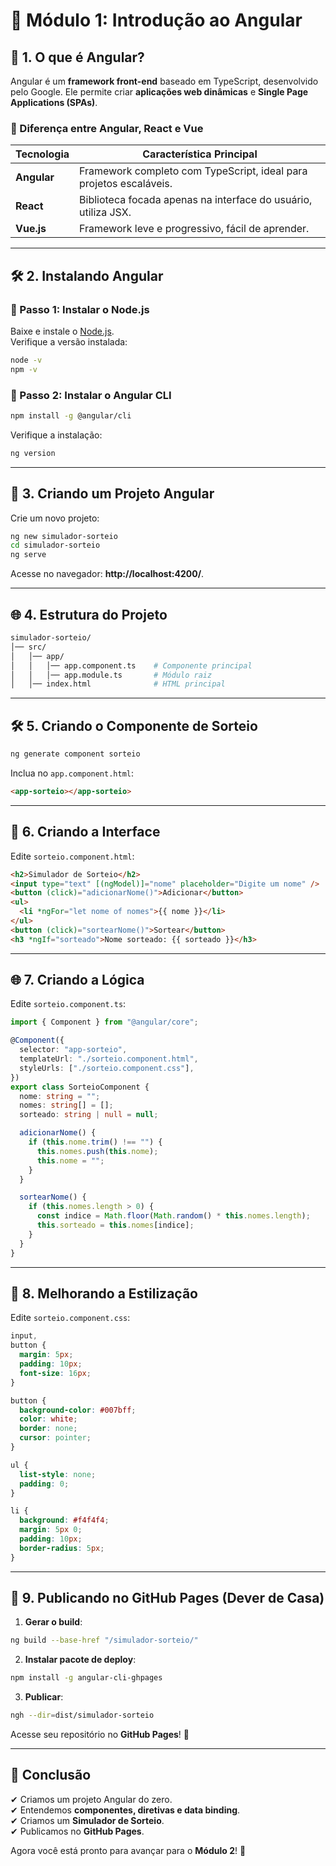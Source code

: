# 🌟 Módulo 1: Introdução ao Angular

## 📘 1. O que é Angular?

Angular é um **framework front-end** baseado em TypeScript, desenvolvido pelo Google. Ele permite criar **aplicações web dinâmicas** e **Single Page Applications (SPAs)**.

### 📏 Diferença entre Angular, React e Vue

| Tecnologia  | Característica Principal                                           |
| ----------- | ------------------------------------------------------------------ |
| **Angular** | Framework completo com TypeScript, ideal para projetos escaláveis. |
| **React**   | Biblioteca focada apenas na interface do usuário, utiliza JSX.     |
| **Vue.js**  | Framework leve e progressivo, fácil de aprender.                   |

---

## 🛠️ 2. Instalando Angular

### 🔄 Passo 1: Instalar o Node.js

Baixe e instale o [Node.js](https://nodejs.org/).  
Verifique a versão instalada:

```bash
node -v
npm -v
```

### 🔄 Passo 2: Instalar o Angular CLI

```bash
npm install -g @angular/cli
```

Verifique a instalação:

```bash
ng version
```

---

## 🎨 3. Criando um Projeto Angular

Crie um novo projeto:

```bash
ng new simulador-sorteio
cd simulador-sorteio
ng serve
```

Acesse no navegador: **http://localhost:4200/**.

---

## 🌐 4. Estrutura do Projeto

```bash
simulador-sorteio/
│── src/
│   │── app/
│   │   │── app.component.ts    # Componente principal
│   │   │── app.module.ts       # Módulo raiz
│   │── index.html              # HTML principal
```

---

## 🛠️ 5. Criando o Componente de Sorteio

```bash
ng generate component sorteio
```

Inclua no `app.component.html`:

```html
<app-sorteio></app-sorteio>
```

---

## 🌟 6. Criando a Interface

Edite `sorteio.component.html`:

```html
<h2>Simulador de Sorteio</h2>
<input type="text" [(ngModel)]="nome" placeholder="Digite um nome" />
<button (click)="adicionarNome()">Adicionar</button>
<ul>
  <li *ngFor="let nome of nomes">{{ nome }}</li>
</ul>
<button (click)="sortearNome()">Sortear</button>
<h3 *ngIf="sorteado">Nome sorteado: {{ sorteado }}</h3>
```

---

## 🌐 7. Criando a Lógica

Edite `sorteio.component.ts`:

```typescript
import { Component } from "@angular/core";

@Component({
  selector: "app-sorteio",
  templateUrl: "./sorteio.component.html",
  styleUrls: ["./sorteio.component.css"],
})
export class SorteioComponent {
  nome: string = "";
  nomes: string[] = [];
  sorteado: string | null = null;

  adicionarNome() {
    if (this.nome.trim() !== "") {
      this.nomes.push(this.nome);
      this.nome = "";
    }
  }

  sortearNome() {
    if (this.nomes.length > 0) {
      const indice = Math.floor(Math.random() * this.nomes.length);
      this.sorteado = this.nomes[indice];
    }
  }
}
```

---

## 🌈 8. Melhorando a Estilização

Edite `sorteio.component.css`:

```css
input,
button {
  margin: 5px;
  padding: 10px;
  font-size: 16px;
}

button {
  background-color: #007bff;
  color: white;
  border: none;
  cursor: pointer;
}

ul {
  list-style: none;
  padding: 0;
}

li {
  background: #f4f4f4;
  margin: 5px 0;
  padding: 10px;
  border-radius: 5px;
}
```

---

## 🎨 9. Publicando no GitHub Pages (Dever de Casa)

1. **Gerar o build**:

```bash
ng build --base-href "/simulador-sorteio/"
```

2. **Instalar pacote de deploy**:

```bash
npm install -g angular-cli-ghpages
```

3. **Publicar**:

```bash
ngh --dir=dist/simulador-sorteio
```

Acesse seu repositório no **GitHub Pages**! 🚀

---

## 🚀 Conclusão

✔ Criamos um projeto Angular do zero.  
✔ Entendemos **componentes, diretivas e data binding**.  
✔ Criamos um **Simulador de Sorteio**.  
✔ Publicamos no **GitHub Pages**.

Agora você está pronto para avançar para o **Módulo 2**! 🚀

